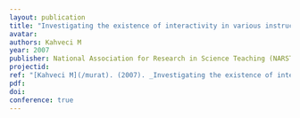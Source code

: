 ```yaml
---
layout: publication
title: "Investigating the existence of interactivity in various instructional settings"
avatar:
authors: Kahveci M
year: 2007
publisher: National Association for Research in Science Teaching (NARST)
projectid:
ref: "[Kahveci M](/murat). (2007). _Investigating the existence of interactivity in various instructional settings_. Paper presented at the National Association for Research in Science Teaching (NARST). New Orleans, USA. April 15 - 18, 2007."
pdf:
doi:
conference: true
---
```

